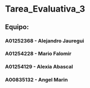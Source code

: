 # Tarea_Evaluativa_3

## Equipo:

### A01252368 - Alejandro Jauregui 
### A01254228 - Mario Falomir
### A01254129 - Alexia Abascal
### A00835132 - Angel Marin
